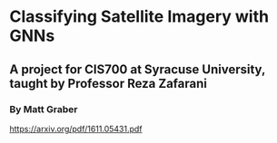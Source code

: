 # Classifying Satellite Imagery with GNNs

## A project for CIS700 at Syracuse University, taught by Professor Reza Zafarani

### By Matt Graber


https://arxiv.org/pdf/1611.05431.pdf
